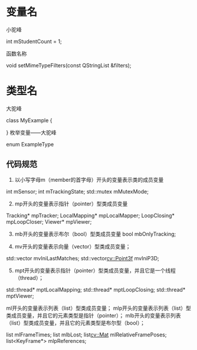 # 变量名

小驼峰

int mStudentCount = 1;

函数名称

void setMimeTypeFilters(const QStringList &filters);

# 类型名

大驼峰

class MyExample
{

}
枚举变量——大驼峰

enum ExampleType



## 代码规范

1. 以小写字母m（member的首字母）开头的变量表示类的成员变量

int mSensor;
int mTrackingState;
std::mutex mMutexMode;


2. mp开头的变量表示指针（pointer）型类成员变量

Tracking* mpTracker;
LocalMapping* mpLocalMapper;
LoopClosing* mpLoopCloser;
Viewer* mpViewer;

3. mb开头的变量表示布尔（bool）型类成员变量
bool mbOnlyTracking;

4. mv开头的变量表示向量（vector）型类成员变量；

std::vector<int> mvIniLastMatches;
std::vector<cv::Point3f> mvIniP3D;


5. mpt开头的变量表示指针（pointer）型类成员变量，并且它是一个线程（thread）；

std::thread* mptLocalMapping;
std::thread* mptLoopClosing;
std::thread* mptViewer;

ml开头的变量表示列表（list）型类成员变量；
mlp开头的变量表示列表（list）型类成员变量，并且它的元素类型是指针（pointer）；
mlb开头的变量表示列表（list）型类成员变量，并且它的元素类型是布尔型（bool）；

list<double> mlFrameTimes;
list<bool> mlbLost;
list<cv::Mat> mlRelativeFramePoses;
list<KeyFrame*> mlpReferences;